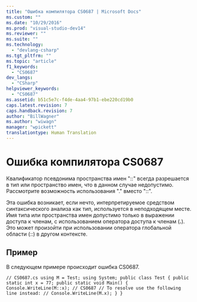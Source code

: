 ```yaml
---
title: "Ошибка компилятора CS0687 | Microsoft Docs"
ms.custom: ""
ms.date: "10/29/2016"
ms.prod: "visual-studio-dev14"
ms.reviewer: ""
ms.suite: ""
ms.technology: 
  - "devlang-csharp"
ms.tgt_pltfrm: ""
ms.topic: "article"
f1_keywords: 
  - "CS0687"
dev_langs: 
  - "CSharp"
helpviewer_keywords: 
  - "CS0687"
ms.assetid: b51c5e7c-f4de-4aa4-97b1-ebe220cd19b0
caps.latest.revision: 7
caps.handback.revision: 7
author: "BillWagner"
ms.author: "wiwagn"
manager: "wpickett"
translationtype: Human Translation
---
```

# Ошибка компилятора CS0687
Квалификатор псевдонима пространства имен "::" всегда разрешается в тип или пространство имен, что в данном случае недопустимо. Рассмотрите возможность использования "." вместо "::".  
  
 Эта ошибка возникает, если нечто, интерпретируемое средством синтаксического анализа как тип, используется в неподходящем месте. Имя типа или пространства имен допустимо только в выражении доступа к членам, с использованием оператора доступа к членам \(**.**\). Это может произойти при использовании оператора глобальной области \(::\) в другом контексте.  
  
## Пример  
 В следующем примере происходит ошибка CS0687.  
  
```  
// CS0687.cs using M = Test; using System; public class Test { public static int x = 77; public static void Main() { Console.WriteLine(M::x); // CS0687 // To resolve use the following line instead: // Console.WriteLine(M.x); } }  
```